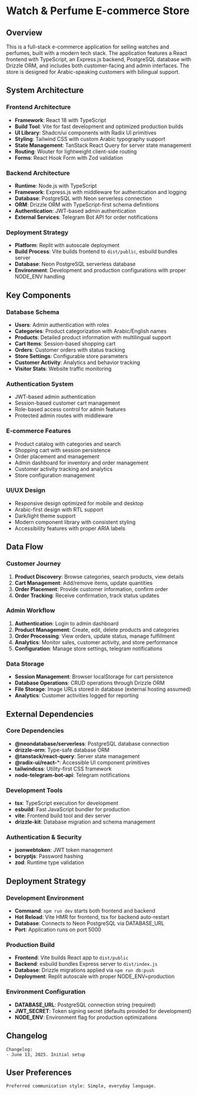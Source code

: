 # Watch & Perfume E-commerce Store

## Overview

This is a full-stack e-commerce application for selling watches and perfumes, built with a modern tech stack. The application features a React frontend with TypeScript, an Express.js backend, PostgreSQL database with Drizzle ORM, and includes both customer-facing and admin interfaces. The store is designed for Arabic-speaking customers with bilingual support.

## System Architecture

### Frontend Architecture
- **Framework**: React 18 with TypeScript
- **Build Tool**: Vite for fast development and optimized production builds
- **UI Library**: Shadcn/ui components with Radix UI primitives
- **Styling**: Tailwind CSS with custom Arabic typography support
- **State Management**: TanStack React Query for server state management
- **Routing**: Wouter for lightweight client-side routing
- **Forms**: React Hook Form with Zod validation

### Backend Architecture
- **Runtime**: Node.js with TypeScript
- **Framework**: Express.js with middleware for authentication and logging
- **Database**: PostgreSQL with Neon serverless connection
- **ORM**: Drizzle ORM with TypeScript-first schema definitions
- **Authentication**: JWT-based admin authentication
- **External Services**: Telegram Bot API for order notifications

### Deployment Strategy
- **Platform**: Replit with autoscale deployment
- **Build Process**: Vite builds frontend to `dist/public`, esbuild bundles server
- **Database**: Neon PostgreSQL serverless database
- **Environment**: Development and production configurations with proper NODE_ENV handling

## Key Components

### Database Schema
- **Users**: Admin authentication with roles
- **Categories**: Product categorization with Arabic/English names
- **Products**: Detailed product information with multilingual support
- **Cart Items**: Session-based shopping cart
- **Orders**: Customer orders with status tracking
- **Store Settings**: Configurable store parameters
- **Customer Activity**: Analytics and behavior tracking
- **Visitor Stats**: Website traffic monitoring

### Authentication System
- JWT-based admin authentication
- Session-based customer cart management
- Role-based access control for admin features
- Protected admin routes with middleware

### E-commerce Features
- Product catalog with categories and search
- Shopping cart with session persistence
- Order placement and management
- Admin dashboard for inventory and order management
- Customer activity tracking and analytics
- Store configuration management

### UI/UX Design
- Responsive design optimized for mobile and desktop
- Arabic-first design with RTL support
- Dark/light theme support
- Modern component library with consistent styling
- Accessibility features with proper ARIA labels

## Data Flow

### Customer Journey
1. **Product Discovery**: Browse categories, search products, view details
2. **Cart Management**: Add/remove items, update quantities
3. **Order Placement**: Provide customer information, confirm order
4. **Order Tracking**: Receive confirmation, track status updates

### Admin Workflow
1. **Authentication**: Login to admin dashboard
2. **Product Management**: Create, edit, delete products and categories
3. **Order Processing**: View orders, update status, manage fulfillment
4. **Analytics**: Monitor sales, customer activity, and store performance
5. **Configuration**: Manage store settings, telegram notifications

### Data Storage
- **Session Management**: Browser localStorage for cart persistence
- **Database Operations**: CRUD operations through Drizzle ORM
- **File Storage**: Image URLs stored in database (external hosting assumed)
- **Analytics**: Customer activities logged for reporting

## External Dependencies

### Core Dependencies
- **@neondatabase/serverless**: PostgreSQL database connection
- **drizzle-orm**: Type-safe database ORM
- **@tanstack/react-query**: Server state management
- **@radix-ui/react-***: Accessible UI component primitives
- **tailwindcss**: Utility-first CSS framework
- **node-telegram-bot-api**: Telegram notifications

### Development Tools
- **tsx**: TypeScript execution for development
- **esbuild**: Fast JavaScript bundler for production
- **vite**: Frontend build tool and dev server
- **drizzle-kit**: Database migration and schema management

### Authentication & Security
- **jsonwebtoken**: JWT token management
- **bcryptjs**: Password hashing
- **zod**: Runtime type validation

## Deployment Strategy

### Development Environment
- **Command**: `npm run dev` starts both frontend and backend
- **Hot Reload**: Vite HMR for frontend, tsx for backend auto-restart
- **Database**: Connects to Neon PostgreSQL via DATABASE_URL
- **Port**: Application runs on port 5000

### Production Build
- **Frontend**: Vite builds React app to `dist/public`
- **Backend**: esbuild bundles Express server to `dist/index.js`
- **Database**: Drizzle migrations applied via `npm run db:push`
- **Deployment**: Replit autoscale with proper NODE_ENV=production

### Environment Configuration
- **DATABASE_URL**: PostgreSQL connection string (required)
- **JWT_SECRET**: Token signing secret (defaults provided for development)
- **NODE_ENV**: Environment flag for production optimizations

## Changelog

```
Changelog:
- June 13, 2025. Initial setup
```

## User Preferences

```
Preferred communication style: Simple, everyday language.
```